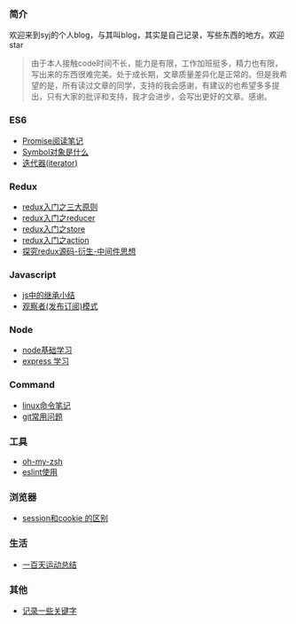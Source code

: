 
### 简介
欢迎来到syj的个人blog，与其叫blog，其实是自己记录，写些东西的地方。欢迎star

> 由于本人接触code时间不长，能力是有限，工作加班挺多，精力也有限，写出来的东西很难完美。处于成长期，文章质量差异化是正常的。但是我希望的是，所有读过文章的同学，支持的我会感谢，有建议的也希望多多提出，只有大家的批评和支持，我才会进步，会写出更好的文章。感谢。

### ES6
- [Promise阅读笔记](https://github.com/sunyongjian/blog/issues/12)  
- [Symbol对象是什么](https://github.com/sunyongjian/blog/issues/17)
- [迭代器(iterator)](https://github.com/sunyongjian/blog/issues/18)


### Redux
- [redux入门之三大原则](https://github.com/sunyongjian/blog/issues/8)
- [redux入门之reducer](https://github.com/sunyongjian/blog/issues/9)
- [redux入门之store](https://github.com/sunyongjian/blog/issues/10)
- [redux入门之action](https://github.com/sunyongjian/blog/issues/11)
- [探究redux源码-衍生-中间件思想](https://github.com/sunyongjian/blog/issues/21)

### Javascript
- [js中的继承小结](https://github.com/sunyongjian/blog/issues/7)
- [观察者(发布订阅)模式](https://github.com/sunyongjian/blog/issues/13)

### Node
- [node基础学习](https://github.com/sunyongjian/blog/issues/6)
- [express 学习](https://github.com/sunyongjian/blog/issues/5)

### Command
- [linux命令笔记](https://github.com/sunyongjian/blog/issues/15)
- [git常用问题](https://github.com/sunyongjian/blog/issues/16)

### 工具
- [oh-my-zsh](https://github.com/sunyongjian/blog/issues/2)
- [eslint使用](https://github.com/sunyongjian/blog/issues/14)

### 浏览器
- [session和cookie 的区别](https://github.com/sunyongjian/blog/issues/4)

### 生活
- [一百天运动总结](https://github.com/sunyongjian/blog/issues/19)

### 其他
- [记录一些关键字](https://github.com/sunyongjian/blog/issues/20)
